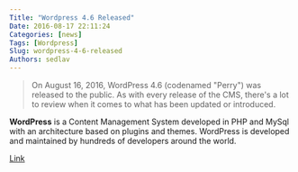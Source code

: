 ```yaml
---
Title: "Wordpress 4.6 Released"
Date: 2016-08-17 22:11:24
Categories: [news]
Tags: [Wordpress]
Slug: wordpress-4-6-released
Authors: sedlav
---
```


> On August 16, 2016, WordPress 4.6 (codenamed "Perry") was released to the public. As with every release of the CMS, there's a lot to review when it comes to what has been updated or introduced.

**WordPress** is a Content Management System developed in PHP and MySql with an architecture based on plugins and themes. WordPress is developed and maintained by hundreds of developers around the world.

[Link](http://code.tutsplus.com/tutorials/whats-new-in-wordpress-46--cms-27078)
